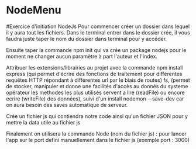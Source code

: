 # NodeMenu

#Exercice d'initiation NodeJs
Pour commencer créer un dossier dans lequel il y aura tout les fichiers.
Dans le terminal entrer dans le dossier crée, il vous faudra juste taper le nom du dossier dans terminal pour y accéder.

Ensuite taper la commande npm init qui va crée un package nodejs pour le moment ne changer aucun paramètre à part l'auteur et l'index.

Attribuer les extensions/librairies au projet avec la commande npm install express (qui permet d'écrire des fonctions de traitement pour différentes requêtes HTTP répondant à différentes url par le biais de routes) fs, (permet de stocker, manipuler et donne une facilités d'accès au donnés du systeme opérateur les methodes les plus utilisés servent a lire (readFile) ou encore ecrire (writeFile) des données), suivi d'un install nodemon --save-dev car on aura besoin des saves automatique de serveur.

Crée un fichier js qui contiendra notre code ainsi qu'un fichier JSON pour y mettre la data utile au fichier js

Finalement on utilisera la commande Node (nom du fichier js) : pour lancer l'app sur le port defini manuellement dans le fichier js (exemple port : 3000)
